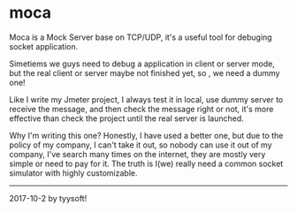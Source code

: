 # moca
Moca is a Mock Server base on TCP/UDP, it's a useful tool for debuging socket application.


Simetiems we guys need to debug a application in client or server mode, but the real client or server maybe not finished yet, so , we need a dummy one!

Like I write my Jmeter project, I always test it in local, use dummy server to receive the message, and then check the message right or not, it's more effective than check the project until the real server is launched.


Why I'm writing this one?
Honestly, I have used a better one, but due to the policy of my company, I can't take it out, so nobody can use it out of my company, 
I've search many times on the internet, they are mostly very simple or need to pay for it.
The truth is I(we) really need a common socket simulator with highly customizable.


--------------------------------------------------------------------
2017-10-2 by tyysoft!
